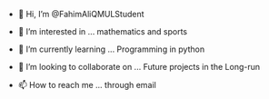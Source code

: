 - 👋 Hi, I’m @FahimAliQMULStudent
- 👀 I’m interested in ... mathematics and sports
  
- 🌱 I’m currently learning ... Programming in python 
- 💞️ I’m looking to collaborate on ... Future projects in the Long-run
- 📫 How to reach me ... through email 

<!---
FahimAliQMULStudent/FahimAliQMULStudent is a ✨ special ✨ repository because its `README.md` (this file) appears on your GitHub profile.
You can click the Preview link to take a look at your changes.
--->
